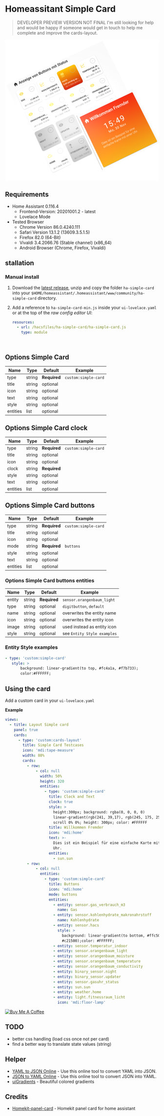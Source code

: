# Homeassitant Simple Card


> DEVELOPER PREVIEW VERSION NOT FINAL
> I'm still looking for help and would be happy if someone would get in touch to help me complete and improve the cards-layout.

![ha-simple-card.png](docs/ha-simple-card.png)

## Requirements

- Home Assistant 0.116.4
  - Frontend-Version: 20201001.2 - latest
  - Lovelace Mode
- Tested Browser
  - Chrome Version 86.0.4240.111 
  - Safari Version 13.1.2 (13609.3.5.1.5)
  - Firefox 82.0 (64-Bit)
  - Vivaldi 3.4.2066.76 (Stable channel) (x86_64)
  - Android Browser (Chrome, Firefox, Vivaldi)


## stallation

### Manual install

1. Download the [latest release](https://github.com/zibous/ha-simplecard/releases), unzip and copy the folder `ha-simple-card` into your `$HOME/homeassistant/.homeassistant/www/community/ha-simple-card` directory.
   <br />

2. Add a reference to `ha-simple-card-min.js` inside your `ui-lovelace.yaml` or at the top of the *raw config editor UI*:

   ```yaml
   resources:
     - url: /hacsfiles/ha-simple-card/ha-simple-card.js
       type: module
   ```

   <br>

## Options Simple Card

| Name | Type | Default | Example
| ---- | ---- | ------- | -----------
| type | string | **Required** | `custom:simple-card`
| title | string | optional | 
| icon | string | optional | 
| text | string | optional | 
| style | string | optional  |
| entities | list | optional | 

## Options Simple Card clock

| Name | Type | Default | Example
| ---- | ---- | ------- | -----------
| type | string | **Required** | `custom:simple-card`
| title | string | optional | 
| icon | string | optional | 
| clock | string | **Required**  |
| style | string | optional  |
| text | string | optional | 
| entities | list | optional | 

## Options Simple Card buttons

| Name | Type | Default | Example
| ---- | ---- | ------- | -----------
| type | string | **Required** | `custom:simple-card`
| title | string | optional | 
| icon | string | optional | 
| mode | string | **Required**  | `buttons`
| style | string | optional  |
| text | string | optional | 
| entities | list | optional | 


### Options Simple Card buttons entities

| Name | Type | Default | Example
| ---- | ---- | ------- | -----------
| entity | string | **Required** | `sensor.orangenbaum_light`
| type | string | optional | `digitbutton`, `default`
| name | string | optional | overwrites the entity name
| icon | string | optional | overwrites the entity icon
| image | string | optional | used instead as entity icon
| style | string | optional | see `Entity Style examples`



### Entity Style examples

```yaml
- type: 'custom:simple-card'
   style: >
       background: linear-gradient(to top, #fc4a1a, #f7b733);
       color:#FFFFFF;
```
## Using the card

Add a custom card in your `ui-lovelace.yaml`

**Example**

```yaml
views:
  - title: Layout Simple card
    panel: true
    cards:
      - type: 'custom:cards-layout'
        title: Simple Card Testcases
        icon: 'mdi:tape-measure'
        width: 80%
        cards:
          - row:
              - col: null
                width: 50%
                height: 320
                entities:
                  - type: 'custom:simple-card'
                    title: Clock and Text
                    clock: true
                    style: >
                      height:300px; background: rgba(0, 0, 0, 0)
                      linear-gradient(rgb(241, 39,17), rgb(245, 175, 25)) repeat
                      scroll 0% 0%; height: 300px; color: #FFFFFF
                    title: Willkommen Fremder
                    icon: 'mdi:home'
                    text: >-
                      Dies ist ein Beispiel für eine einfache Karte mit einer
                      Uhr.
                    entities:
                      - sun.sun
          - row:
              - col: null
                entities:
                  - type: 'custom:simple-card'
                    title: Buttons
                    icon: 'mdi:home'
                    mode: buttons
                    entities:
                      - entity: sensor.gas_verbrauch_m3
                        name: Gas
                      - entity: sensor.kohlenhydrate_makronahrstoff
                        name: Kohlenhydrate
                      - entity: sensor.hacs
                        style: >
                          background: linear-gradient(to bottom, #ffc500,
                          #c21500);color: #FFFFFF;
                      - entity: sensor.temperatur_indoor
                      - entity: sensor.orangenbaum_light
                      - entity: sensor.orangenbaum_moisture
                      - entity: sensor.orangenbaum_temperature
                      - entity: sensor.orangenbaum_conductivity
                      - entity: binary_sensor.night
                      - entity: binary_sensor.updater
                      - entity: sensor.gasuhr_status
                      - entity: sun.sun
                      - entity: weather.home
                      - entity: light.fitnessraum_licht
                        icon: 'mdi:floor-lamp'

```
<a href="https://www.buymeacoff.ee/zibous" target="_blank"><img src="https://cdn.buymeacoffee.com/buttons/default-orange.png" alt="Buy Me A Coffee" height="41" width="174"></a>


## TODO
 - better css handling (load css once not per card)
 - find a better way to translate state values (string)

## Helper

- [YAML to JSON Online](https://www.convertjson.com/yaml-to-json.htm) - Use this online tool to convert YAML into JSON. 
- [JSON to YAML Online](https://www.convertjson.com/json-to-yaml.htm) - Use this online tool to convert JSON into YAML. 
- [uiGradients](https://uigradients.com/#ByDesign)  - Beautiful colored gradients


## Credits

- [Homekit-panel-card](https://github.com/DBuit/Homekit-panel-card) - Homekit panel card for home assistant 
